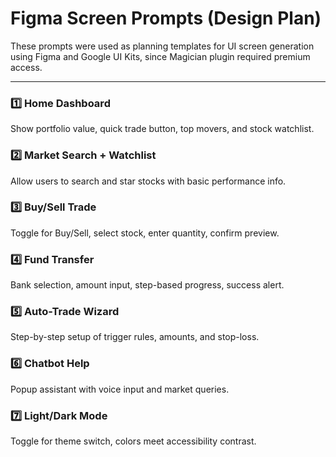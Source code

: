 # Figma Screen Prompts (Design Plan)

These prompts were used as planning templates for UI screen generation using Figma and Google UI Kits, since Magician plugin required premium access.

---

### 1️⃣ Home Dashboard
Show portfolio value, quick trade button, top movers, and stock watchlist.

### 2️⃣ Market Search + Watchlist
Allow users to search and star stocks with basic performance info.

### 3️⃣ Buy/Sell Trade
Toggle for Buy/Sell, select stock, enter quantity, confirm preview.

### 4️⃣ Fund Transfer
Bank selection, amount input, step-based progress, success alert.

### 5️⃣ Auto-Trade Wizard
Step-by-step setup of trigger rules, amounts, and stop-loss.

### 6️⃣ Chatbot Help
Popup assistant with voice input and market queries.

### 7️⃣ Light/Dark Mode
Toggle for theme switch, colors meet accessibility contrast.
